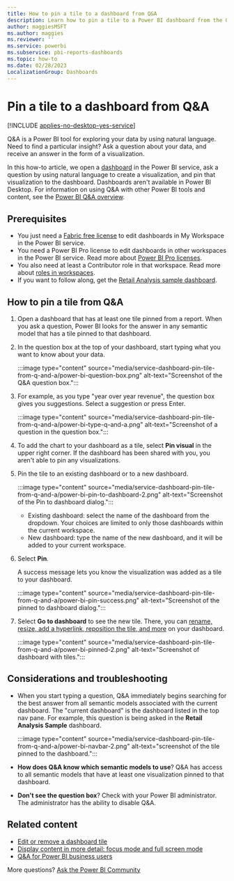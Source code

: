 ```yaml
---
title: How to pin a tile to a dashboard from Q&A
description: Learn how to pin a tile to a Power BI dashboard from the Q&A question box by using natural language.
author: maggiesMSFT
ms.author: maggies
ms.reviewer: ''
ms.service: powerbi
ms.subservice: pbi-reports-dashboards
ms.topic: how-to
ms.date: 02/28/2023
LocalizationGroup: Dashboards
---
```

# Pin a tile to a dashboard from Q&A

[!INCLUDE [applies-no-desktop-yes-service](../includes/applies-no-desktop-yes-service.md)]

Q&A is a Power BI tool for exploring your data by using natural language. Need to find a particular insight? Ask a question about your data, and receive an answer in the form of a visualization.

In this how-to article, we open a [dashboard](../consumer/end-user-dashboards.md) in the Power BI service, ask a question by using natural language to create a visualization, and pin that visualization to the dashboard. Dashboards aren't available in Power BI Desktop. For information on using Q&A with other Power BI tools and content, see the [Power BI Q&A overview](../consumer/end-user-q-and-a.md).

## Prerequisites

- You just need a [Fabric free license](../consumer/end-user-features.md) to edit dashboards in My Workspace in the Power BI service.
- You need a Power BI Pro license to edit dashboards in other workspaces in the Power BI service. Read more about [Power BI Pro licenses](../fundamentals/service-self-service-signup-purchase-for-power-bi.md).
- You also need at least a Contributor role in that workspace. Read more about [roles in workspaces](../collaborate-share/service-roles-new-workspaces.md).
- If you want to follow along, get the [Retail Analysis sample dashboard](sample-retail-analysis.md#get-the-built-in-sample-in-the-power-bi-service).

## How to pin a tile from Q&A

1. Open a dashboard that has at least one tile pinned from a report. When you ask a question, Power BI looks for the answer in any semantic model that has a tile pinned to that dashboard.
1. In the question box at the top of your dashboard, start typing what you want to know about your data.

   :::image type="content" source="media/service-dashboard-pin-tile-from-q-and-a/power-bi-question-box.png" alt-text="Screenshot of the Q&A question box.":::

1. For example, as you type "year over year revenue", the question box gives you suggestions. Select a suggestion or press Enter.

    :::image type="content" source="media/service-dashboard-pin-tile-from-q-and-a/power-bi-type-q-and-a.png" alt-text="Screenshot of a question in the question box.":::

1. To add the chart to your dashboard as a tile, select **Pin visual** in the upper right corner. If the dashboard has been shared with you, you aren't able to pin any visualizations.

1. Pin the tile to an existing dashboard or to a new dashboard.

   :::image type="content" source="media/service-dashboard-pin-tile-from-q-and-a/power-bi-pin-to-dashboard-2.png" alt-text="Screenshot of the Pin to dashboard dialog.":::

   * Existing dashboard: select the name of the dashboard from the dropdown. Your choices are limited to only those dashboards within the current workspace.
   * New dashboard: type the name of the new dashboard, and it will be added to your current workspace.

1. Select **Pin**.

   A success message lets you know the visualization was added as a tile to your dashboard.

   :::image type="content" source="media/service-dashboard-pin-tile-from-q-and-a/power-bi-pin-success.png" alt-text="Screenshot of the pinned to dashboard dialog.":::
1. Select **Go to dashboard** to see the new tile. There, you can [rename, resize, add a hyperlink, reposition the tile, and more](service-dashboard-edit-tile.md) on your dashboard.

   :::image type="content" source="media/service-dashboard-pin-tile-from-q-and-a/power-bi-pinned-2.png" alt-text="Screenshot of dashboard with tiles.":::

## Considerations and troubleshooting

* When you start typing a question, Q&A immediately begins searching for the best answer from all semantic models associated with the current dashboard. The "current dashboard" is the dashboard listed in the top nav pane. For example, this question is being asked in the **Retail Analysis Sample** dashboard.

  :::image type="content" source="media/service-dashboard-pin-tile-from-q-and-a/power-bi-navbar-2.png" alt-text="screenshot of the tile pinned to the dashboard.":::

* **How does Q&A know which semantic models to use**? Q&A has access to all semantic models that have at least one visualization pinned to that dashboard.

* **Don't see the question box**? Check with your Power BI administrator. The administrator has the ability to disable Q&A.

## Related content

* [Edit or remove a dashboard tile](service-dashboard-edit-tile.md)
* [Display content in more detail: focus mode and full screen mode](../consumer/end-user-focus.md)
* [Q&A for Power BI business users](../consumer/end-user-q-and-a.md)

More questions? [Ask the Power BI Community](https://community.powerbi.com/)
